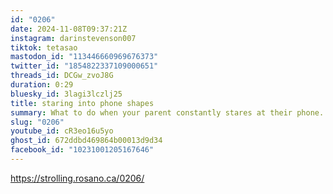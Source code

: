```yaml
---
id: "0206"
date: 2024-11-08T09:37:21Z
instagram: darinstevenson007
tiktok: tetasao
mastodon_id: "113446660969676373"
twitter_id: "1854822337109000651"
threads_id: DCGw_zvoJ8G
duration: 0:29
bluesky_id: 3lagi3lczlj25
title: staring into phone shapes
summary: What to do when your parent constantly stares at their phone.
slug: "0206"
youtube_id: cR3eo16u5yo
ghost_id: 672ddbd469864b00013d9d34
facebook_id: "10231001205167646"
---
```

https://strolling.rosano.ca/0206/
